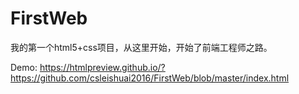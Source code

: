# FirstWeb
我的第一个html5+css项目，从这里开始，开始了前端工程师之路。

Demo:  https://htmlpreview.github.io/?https://github.com/csleishuai2016/FirstWeb/blob/master/index.html
